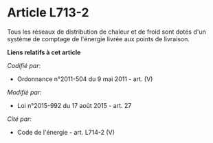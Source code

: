 # Article L713-2

Tous les réseaux de distribution de chaleur et de froid sont dotés d'un système de comptage de l'énergie livrée aux points de
livraison.

**Liens relatifs à cet article**

_Codifié par_:

  - Ordonnance n°2011-504 du 9 mai 2011 - art. (V)

_Modifié par_:

  - Loi n°2015-992 du 17 août 2015 - art. 27

_Cité par_:

  - Code de l'énergie - art. L714-2 (V)
